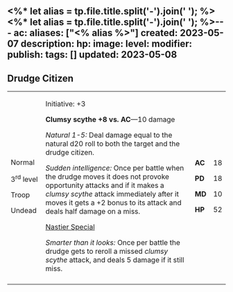 <%* let alias = tp.file.title.split('-').join(' '); %><%* let alias = tp.file.title.split('-').join(' '); %>---
ac: 
aliases: ["<% alias %>"]
created: 2023-05-07
description: 
hp: 
image: 
level: 
modifier: 
publish: 
tags: []
updated: 2023-05-08
---

## Drudge Citizen

<table>
<colgroup>
<col style="width: 16%" />
<col style="width: 72%" />
<col style="width: 5%" />
<col style="width: 5%" />
</colgroup>
<tbody>
<tr class="odd">
<td><p>Normal</p>
<p>3<sup>rd</sup> level</p>
<p>Troop</p>
<p>Undead</p></td>
<td><p>Initiative: +3</p>
<p><strong>Clumsy scythe +8 vs. AC</strong>—10 damage</p>
<p><em>Natural 1-5:</em> Deal damage equal to the natural d20 roll to
both the target and the drudge citizen.</p>
<p><em>Sudden intelligence:</em> Once per battle when the drudge moves
it does not provoke opportunity attacks and if it makes a <em>clumsy
scythe</em> attack immediately after it moves it gets a +2 bonus to its
attack and deals half damage on a miss.</p>
<p><u>Nastier Special</u></p>
<p><em>Smarter than it looks:</em> Once per battle the drudge gets to
reroll a missed <em>clumsy scythe</em> attack, and deals 5 damage if it
still miss.</p></td>
<td><p><strong>AC</strong></p>
<p><strong>PD</strong></p>
<p><strong>MD</strong></p>
<p><strong>HP</strong></p></td>
<td><p>18</p>
<p>18</p>
<p>10</p>
<p>52</p></td>
</tr>
<tr class="even">
<td></td>
<td></td>
<td></td>
<td></td>
</tr>
</tbody>
</table>
